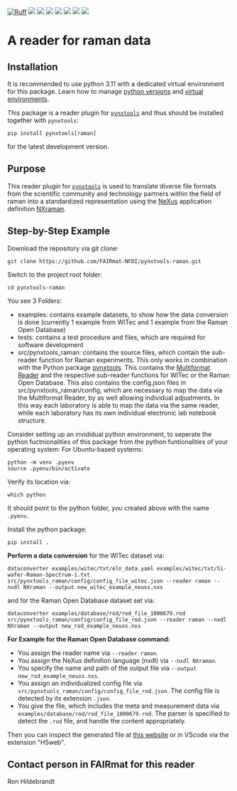 [![Ruff](https://img.shields.io/endpoint?url=https://raw.githubusercontent.com/astral-sh/ruff/main/assets/badge/v2.json)](https://github.com/astral-sh/ruff)
![](https://github.com/FAIRmat-NFDI/pynxtools-raman/actions/workflows/pytest.yml/badge.svg)
![](https://github.com/FAIRmat-NFDI/pynxtools-raman/actions/workflows/pylint.yml/badge.svg)
![](https://github.com/FAIRmat-NFDI/pynxtools-raman/actions/workflows/publish.yml/badge.svg)
![](https://img.shields.io/pypi/pyversions/pynxtools-raman)
![](https://img.shields.io/pypi/l/pynxtools-raman)
![](https://img.shields.io/pypi/v/pynxtools-raman)
![](https://coveralls.io/repos/github/FAIRmat-NFDI/pynxtools_raman/badge.svg?branch=main)

# A reader for raman data

## Installation

It is recommended to use python 3.11 with a dedicated virtual environment for this package.
Learn how to manage [python versions](https://github.com/pyenv/pyenv) and
[virtual environments](https://realpython.com/python-virtual-environments-a-primer/).

This package is a reader plugin for [`pynxtools`](https://github.com/FAIRmat-NFDI/pynxtools) and thus should be installed together with `pynxtools`:


```shell
pip install pynxtools[raman]
```

for the latest development version.

## Purpose
This reader plugin for [`pynxtools`](https://github.com/FAIRmat-NFDI/pynxtools) is used to translate diverse file formats from the scientific community and technology partners
within the field of raman into a standardized representation using the
[NeXus](https://www.nexusformat.org/) application definition [NXraman](https://fairmat-nfdi.github.io/nexus_definitions/classes/contributed_definitions/NXraman.html#nxraman).


## Step-by-Step Example
Download the repository via git clone:
```shell
git clone https://github.com/FAIRmat-NFDI/pynxtools-raman.git
```
Switch to the project root folder:
```shell
cd pynxtools-raman
```
You see 3 Folders:
- examples: contains example datasets, to show how the data conversion is done (currently 1 example from WITec and 1 example from the Raman Open Database)
- tests: contains a test procedure and files, which are required for software development
- src/pynxtools_raman: contains the source files, which contain the sub-reader function for Raman experiments. This only works in combination with the Python package [pynxtools](https://github.com/FAIRmat-NFDI/pynxtools). This contains the [Multiformat Reader](https://fairmat-nfdi.github.io/pynxtools/how-tos/use-multi-format-reader.html) and the respective sub-reader functions for WITec or the Raman Open Database. This also contains the config.json files in src/pynxtools_raman/config, which are necessary to map the data via the Multiformat Reader, by as well allowing individual adjustments. In this way each laboratory is able to map the data via the same reader, while each laboratory has its own individual electronic lab notebook structure.

Consider setting up an invididual python environment, to seperate the python fuctnionalities of this package from the python funtionalities of your operating system:
For Ubuntu-based systems:
```shell
python -m venv .pyenv
source .pyenv/bin/activate
```
Verify its location via:
```shell
which python
```
It should point to the python folder, you created above with the name `.pyenv`.


Install the python package:
```shell
pip install .
```
**Perform a data conversion**
for the WITec dataset via:
```shell
dataconverter examples/witec/txt/eln_data.yaml examples/witec/txt/Si-wafer-Raman-Spectrum-1.txt src/pynxtools_raman/config/config_file_witec.json --reader raman --nxdl NXraman --output new_witec_example_neuxs.nxs
```

and for the Raman Open Database dataset set via:
```shell
dataconverter examples/database/rod/rod_file_1000679.rod src/pynxtools_raman/config/config_file_rod.json --reader raman --nxdl NXraman --output new_rod_example_neuxs.nxs
```

**For Example for the Raman Open Database command:**
- You assign the reader name via `--reader raman`.
- You assign the NeXus definition language (nxdl) via `--nxdl NXraman`.
- You specify the name and path of the output file via `--output new_rod_example_neuxs.nxs`.
- You assign an individualized config file via `src/pynxtools_raman/config/config_file_rod.json`. The config file is detected by its extension `.json`.
- You give the file, which includes the meta and measurement data via `examples/database/rod/rod_file_1000679.rod`. The parser is specified to detect the `.rod` file, and handle the content appropriately.

Then you can inspect the generated file at [this website](https://h5web.panosc.eu/h5wasm) or in VScode via the extension "H5web".

## Contact person in FAIRmat for this reader
Ron Hildebrandt
